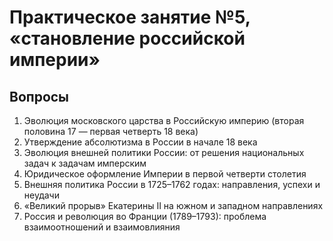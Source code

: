 # Практическое занятие №5, «становление российской империи»

## Вопросы

1. Эволюция московского царства в Российскую империю (вторая половина 17 — первая четверть 18 века)
2. Утверждение абсолютизма в России в начале 18 века
3. Эволюция внешней политики России: от решения национальных задач к задачам имперским
4. Юридическое оформление Империи в первой четверти столетия
5. Внешняя политика России в 1725–1762 годах: направления, успехи и неудачи
6. «Великий прорыв» Екатерины II на южном и западном направлениях
7. Россия и революция во Франции (1789–1793): проблема взаимоотношений и взаимовлияния
